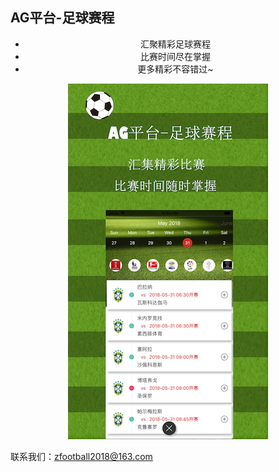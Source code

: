 ## AG平台-足球赛程

<center>
  
- 汇聚精彩足球赛程
- 比赛时间尽在掌握
- 更多精彩不容错过~

</center>
<center><img src="./iPhone.png"></center>


联系我们：zfootball2018@163.com
